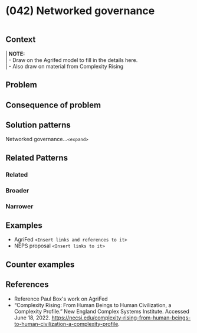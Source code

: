 # (042) Networked governance

<image>

## Context

| **NOTE:**  
| - Draw on the Agrifed model to fill in the details here.  
| - Also draw on material from Complexity Rising

## Problem


## Consequence of problem

## Solution patterns

Networked governance...`<expand>`

## Related Patterns

### Related

### Broader

### Narrower

## Examples

* AgriFed `<Insert links and references to it>`
* NEPS proposal `<Insert links to it>`
<links to examples>

## Counter examples

<links to counter-examples>

## References

* Reference Paul Box's work on AgriFed
* “Complexity Rising: From Human Beings to Human Civilization, a Complexity Profile.” New England Complex Systems Institute. Accessed June 18, 2022. https://necsi.edu/complexity-rising-from-human-beings-to-human-civilization-a-complexity-profile.
